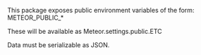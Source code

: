 This package exposes public environment variables of the form: METEOR_PUBLIC_*

These will be available as Meteor.settings.public.ETC

Data must be serializable as JSON.


